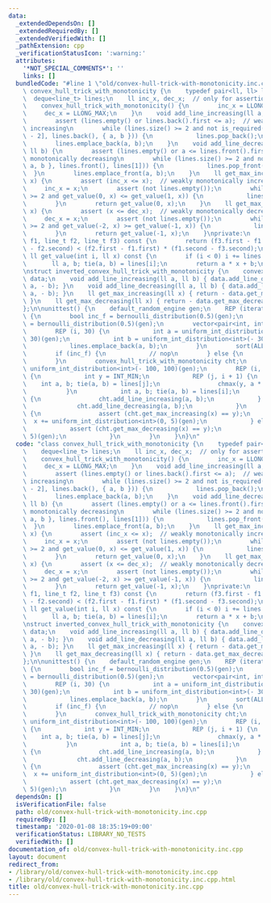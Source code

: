 ```yaml
---
data:
  _extendedDependsOn: []
  _extendedRequiredBy: []
  _extendedVerifiedWith: []
  _pathExtension: cpp
  _verificationStatusIcon: ':warning:'
  attributes:
    '*NOT_SPECIAL_COMMENTS*': ''
    links: []
  bundledCode: "#line 1 \"old/convex-hull-trick-with-monotonicity.inc.cpp\"\nclass\
    \ convex_hull_trick_with_monotonicity {\n    typedef pair<ll, ll> line_t;\n  \
    \  deque<line_t> lines;\n    ll inc_x, dec_x;  // only for assertions\npublic:\n\
    \    convex_hull_trick_with_monotonicity() {\n        inc_x = LLONG_MIN;\n   \
    \     dec_x = LLONG_MAX;\n    }\n    void add_line_increasing(ll a, ll b) {\n\
    \        assert (lines.empty() or lines.back().first <= a);  // weakly monotonically\
    \ increasing\n        while (lines.size() >= 2 and not is_required(lines[lines.size()\
    \ - 2], lines.back(), { a, b })) {\n            lines.pop_back();\n        }\n\
    \        lines.emplace_back(a, b);\n    }\n    void add_line_decreasing(ll a,\
    \ ll b) {\n        assert (lines.empty() or a <= lines.front().first);  // weakly\
    \ monotonically decreasing\n        while (lines.size() >= 2 and not is_required({\
    \ a, b }, lines.front(), lines[1])) {\n            lines.pop_front();\n      \
    \  }\n        lines.emplace_front(a, b);\n    }\n    ll get_max_increasing(ll\
    \ x) {\n        assert (inc_x <= x);  // weakly monotonically increasing\n   \
    \     inc_x = x;\n        assert (not lines.empty());\n        while (lines.size()\
    \ >= 2 and get_value(0, x) <= get_value(1, x)) {\n            lines.pop_front();\n\
    \        }\n        return get_value(0, x);\n    }\n    ll get_max_decreasing(ll\
    \ x) {\n        assert (x <= dec_x);  // weakly monotonically decreasing\n   \
    \     dec_x = x;\n        assert (not lines.empty());\n        while (lines.size()\
    \ >= 2 and get_value(-2, x) >= get_value(-1, x)) {\n            lines.pop_back();\n\
    \        }\n        return get_value(-1, x);\n    }\nprivate:\n    bool is_required(line_t\
    \ f1, line_t f2, line_t f3) const {\n        return (f3.first - f1.first) * (f1.second\
    \ - f2.second) < (f2.first - f1.first) * (f1.second - f3.second);\n    }\n   \
    \ ll get_value(int i, ll x) const {\n        if (i < 0) i += lines.size();\n \
    \       ll a, b; tie(a, b) = lines[i];\n        return a * x + b;\n    }\n};\n\
    \nstruct inverted_convex_hull_trick_with_monotonicity {\n    convex_hull_trick_with_monotonicity\
    \ data;\n    void add_line_increasing(ll a, ll b) { data.add_line_decreasing(-\
    \ a, - b); }\n    void add_line_decreasing(ll a, ll b) { data.add_line_increasing(-\
    \ a, - b); }\n    ll get_max_increasing(ll x) { return - data.get_max_increasing(x);\
    \ }\n    ll get_max_decreasing(ll x) { return - data.get_max_decreasing(x); }\n\
    };\n\nunittest() {\n    default_random_engine gen;\n    REP (iteration, 10000)\
    \ {\n        bool inc_f = bernoulli_distribution(0.5)(gen);\n        bool inc_x\
    \ = bernoulli_distribution(0.5)(gen);\n        vector<pair<int, int> > lines;\n\
    \        REP (i, 30) {\n            int a = uniform_int_distribution<int>(- 30,\
    \ 30)(gen);\n            int b = uniform_int_distribution<int>(- 30, 30)(gen);\n\
    \            lines.emplace_back(a, b);\n        }\n        sort(ALL(lines));\n\
    \        if (inc_f) {\n            // nop\n        } else {\n            reverse(ALL(lines));\n\
    \        }\n        convex_hull_trick_with_monotonicity cht;\n        int x =\
    \ uniform_int_distribution<int>(- 100, 100)(gen);\n        REP (i, lines.size())\
    \ {\n            int y = INT_MIN;\n            REP (j, i + 1) {\n            \
    \    int a, b; tie(a, b) = lines[j];\n                chmax(y, a * x + b);\n \
    \           }\n            int a, b; tie(a, b) = lines[i];\n            if (inc_f)\
    \ {\n                cht.add_line_increasing(a, b);\n            } else {\n  \
    \              cht.add_line_decreasing(a, b);\n            }\n            if (inc_x)\
    \ {\n                assert (cht.get_max_increasing(x) == y);\n              \
    \  x += uniform_int_distribution<int>(0, 5)(gen);\n            } else {\n    \
    \            assert (cht.get_max_decreasing(x) == y);\n                x -= uniform_int_distribution<int>(0,\
    \ 5)(gen);\n            }\n        }\n    }\n}\n"
  code: "class convex_hull_trick_with_monotonicity {\n    typedef pair<ll, ll> line_t;\n\
    \    deque<line_t> lines;\n    ll inc_x, dec_x;  // only for assertions\npublic:\n\
    \    convex_hull_trick_with_monotonicity() {\n        inc_x = LLONG_MIN;\n   \
    \     dec_x = LLONG_MAX;\n    }\n    void add_line_increasing(ll a, ll b) {\n\
    \        assert (lines.empty() or lines.back().first <= a);  // weakly monotonically\
    \ increasing\n        while (lines.size() >= 2 and not is_required(lines[lines.size()\
    \ - 2], lines.back(), { a, b })) {\n            lines.pop_back();\n        }\n\
    \        lines.emplace_back(a, b);\n    }\n    void add_line_decreasing(ll a,\
    \ ll b) {\n        assert (lines.empty() or a <= lines.front().first);  // weakly\
    \ monotonically decreasing\n        while (lines.size() >= 2 and not is_required({\
    \ a, b }, lines.front(), lines[1])) {\n            lines.pop_front();\n      \
    \  }\n        lines.emplace_front(a, b);\n    }\n    ll get_max_increasing(ll\
    \ x) {\n        assert (inc_x <= x);  // weakly monotonically increasing\n   \
    \     inc_x = x;\n        assert (not lines.empty());\n        while (lines.size()\
    \ >= 2 and get_value(0, x) <= get_value(1, x)) {\n            lines.pop_front();\n\
    \        }\n        return get_value(0, x);\n    }\n    ll get_max_decreasing(ll\
    \ x) {\n        assert (x <= dec_x);  // weakly monotonically decreasing\n   \
    \     dec_x = x;\n        assert (not lines.empty());\n        while (lines.size()\
    \ >= 2 and get_value(-2, x) >= get_value(-1, x)) {\n            lines.pop_back();\n\
    \        }\n        return get_value(-1, x);\n    }\nprivate:\n    bool is_required(line_t\
    \ f1, line_t f2, line_t f3) const {\n        return (f3.first - f1.first) * (f1.second\
    \ - f2.second) < (f2.first - f1.first) * (f1.second - f3.second);\n    }\n   \
    \ ll get_value(int i, ll x) const {\n        if (i < 0) i += lines.size();\n \
    \       ll a, b; tie(a, b) = lines[i];\n        return a * x + b;\n    }\n};\n\
    \nstruct inverted_convex_hull_trick_with_monotonicity {\n    convex_hull_trick_with_monotonicity\
    \ data;\n    void add_line_increasing(ll a, ll b) { data.add_line_decreasing(-\
    \ a, - b); }\n    void add_line_decreasing(ll a, ll b) { data.add_line_increasing(-\
    \ a, - b); }\n    ll get_max_increasing(ll x) { return - data.get_max_increasing(x);\
    \ }\n    ll get_max_decreasing(ll x) { return - data.get_max_decreasing(x); }\n\
    };\n\nunittest() {\n    default_random_engine gen;\n    REP (iteration, 10000)\
    \ {\n        bool inc_f = bernoulli_distribution(0.5)(gen);\n        bool inc_x\
    \ = bernoulli_distribution(0.5)(gen);\n        vector<pair<int, int> > lines;\n\
    \        REP (i, 30) {\n            int a = uniform_int_distribution<int>(- 30,\
    \ 30)(gen);\n            int b = uniform_int_distribution<int>(- 30, 30)(gen);\n\
    \            lines.emplace_back(a, b);\n        }\n        sort(ALL(lines));\n\
    \        if (inc_f) {\n            // nop\n        } else {\n            reverse(ALL(lines));\n\
    \        }\n        convex_hull_trick_with_monotonicity cht;\n        int x =\
    \ uniform_int_distribution<int>(- 100, 100)(gen);\n        REP (i, lines.size())\
    \ {\n            int y = INT_MIN;\n            REP (j, i + 1) {\n            \
    \    int a, b; tie(a, b) = lines[j];\n                chmax(y, a * x + b);\n \
    \           }\n            int a, b; tie(a, b) = lines[i];\n            if (inc_f)\
    \ {\n                cht.add_line_increasing(a, b);\n            } else {\n  \
    \              cht.add_line_decreasing(a, b);\n            }\n            if (inc_x)\
    \ {\n                assert (cht.get_max_increasing(x) == y);\n              \
    \  x += uniform_int_distribution<int>(0, 5)(gen);\n            } else {\n    \
    \            assert (cht.get_max_decreasing(x) == y);\n                x -= uniform_int_distribution<int>(0,\
    \ 5)(gen);\n            }\n        }\n    }\n}\n"
  dependsOn: []
  isVerificationFile: false
  path: old/convex-hull-trick-with-monotonicity.inc.cpp
  requiredBy: []
  timestamp: '2020-01-08 18:35:19+09:00'
  verificationStatus: LIBRARY_NO_TESTS
  verifiedWith: []
documentation_of: old/convex-hull-trick-with-monotonicity.inc.cpp
layout: document
redirect_from:
- /library/old/convex-hull-trick-with-monotonicity.inc.cpp
- /library/old/convex-hull-trick-with-monotonicity.inc.cpp.html
title: old/convex-hull-trick-with-monotonicity.inc.cpp
---
```

